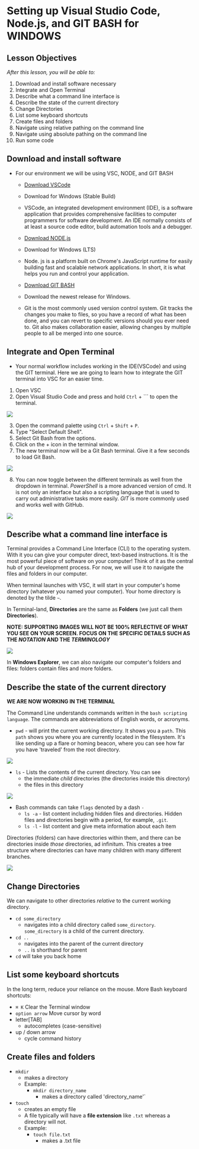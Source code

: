 # Setting up Visual Studio Code, Node.js, and GIT BASH for WINDOWS

## Lesson Objectives

_After this lesson, you will be able to:_

1. Download and install software necessary
1. Integrate and Open Terminal
1. Describe what a command line interface is
1. Describe the state of the current directory
1. Change Directories
1. List some keyboard shortcuts
1. Create files and folders
1. Navigate using relative pathing on the command line
1. Navigate using absolute pathing on the command line
1. Run some code

## Download and install software

- For our environment we will be using VSC, NODE, and GIT BASH
    - [Download VSCode](https://code.visualstudio.com/)
    - Download for Windows (Stable Build)
    - VSCode, an integrated development environment (IDE), is a software application that provides comprehensive facilities to computer programmers for software development. An IDE normally consists of at least a source code editor, build automation tools and a debugger.

    - [Download NODE.js](https://nodejs.org/en/)
    - Download for Windows (LTS)
    - Node. js is a platform built on Chrome's JavaScript runtime for easily building fast and scalable network applications. In short, it is what helps you run and control your application.

    - [Download GIT BASH](https://git-scm.com/downloads)
    - Download the newest release for Windows.
    - Git is the most commonly used version control system. Git tracks the changes you make to files, so you have a record of what has been done, and you can revert to specific versions should you ever need to. Git also makes collaboration easier, allowing changes by multiple people to all be merged into one source.


## Integrate and Open Terminal

- Your normal workflow includes working in the IDE(VSCode) and using the GIT terminal. Here we are going to learn how to integrate the GIT terminal into VSC for an easier time.

1. Open VSC
2. Open Visual Studio Code and press and hold `Ctrl` + ``` to open the terminal.

![](https://i.stack.imgur.com/V4hx4.png)

3. Open the command palette using `Ctrl` + `Shift` + `P`.
4. Type "Select Default Shell".
5. Select Git Bash from the options.
6. Click on the + icon in the terminal window.
7. The new terminal now will be a Git Bash terminal. Give it a few seconds to load Git Bash.

![](https://i.stack.imgur.com/5zLAP.png)

8. You can now toggle between the different terminals as well from the dropdown in terminal. *PowerShell* is a more advanced version of cmd. It is not only an interface but also a scripting language that is used to carry out administrative tasks more easily. *GIT* is more commonly used and works well with GitHub.

![](https://i.stack.imgur.com/1AGtr.png)


## Describe what a command line interface is

Terminal provides a Command Line Interface (CLI) to the operating system. With it you can give your computer direct, text-based instructions. It is the most powerful piece of software on your computer! Think of it as the central hub of your development process. For now, we will use it to navigate the files and folders in our computer.

When terminal launches with VSC, it will start in your computer's home directory (whatever you named your computer). Your home directory is denoted by the tilde `~`.

In Terminal-land, **Directories** are the same as **Folders** (we just call them **Directories**).

**NOTE: SUPPORTING IMAGES WILL NOT BE 100% REFLECTIVE OF WHAT YOU SEE ON YOUR SCREEN. FOCUS ON THE SPECIFIC DETAILS SUCH AS THE _NOTATION_ AND THE _TERMINOLOGY_**

![](https://i.imgur.com/tTyOkwV.png)

In **Windows Explorer**, we can also navigate our computer's folders and files: folders contain files and more folders.


## Describe the state of the current directory

**WE ARE NOW WORKING IN THE TERMINAL**

The Command Line understands commands written in the `bash scripting language`. The commands are abbreviations of English words, or acronyms.

- `pwd` - will print the current working directory. It shows you a `path`. This `path` shows you where you are currently located in the filesystem. It's like sending up a flare or homing beacon, where you can see how far you have 'traveled' from the root directory.

![](https://i.imgur.com/4aaT88x.png)

- `ls` - Lists the contents of the current directory. You can see
	* the immediate _child_ directories (the directories inside this directory)
	* the files in this directory

![](https://i.imgur.com/H2RTUny.png)

- Bash commands can take `flags` denoted by a dash `-`
	- `ls -a` - list content including hidden files and directories. Hidden files and directories begin with a period, for example, `.git`.
	- `ls -l` - list content and give meta information about each item

Directories (folders) can have directories within them, and there can be directories inside _those_ directories, ad infinitum. This creates a tree structure where directories can have many children with many different branches.

![](http://i.imgur.com/M6OgKZJ.png)


## Change Directories

We can navigate to other directories _relative_ to the current working directory.

- `cd some_directory`
	- navigates into a child directory called `some_directory`. `some_directory` is a child of the current directory.
- `cd ..`
	- navigates into the parent of the current directory
	- `..` is shorthand for parent
- `cd` will take you back home


## List some keyboard shortcuts

In the long term, reduce your reliance on the mouse. More Bash keyboard shortcuts:

- `⌘ K` Clear the Terminal window
- `option arrow` Move cursor by word
- letter[TAB]
	- autocompletes (case-sensitive)
- up / down arrow
	- cycle command history

## Create files and folders

- `mkdir`
	- makes a directory
	- Example:
		- `mkdir directory_name`
			- makes a directory called 'directory_name'`
- `touch`
	- creates an empty file
	- A file typically will have a **file extension** like `.txt` whereas a directory will not.
	- Example:
		- `touch file.txt`
			- makes a .txt file